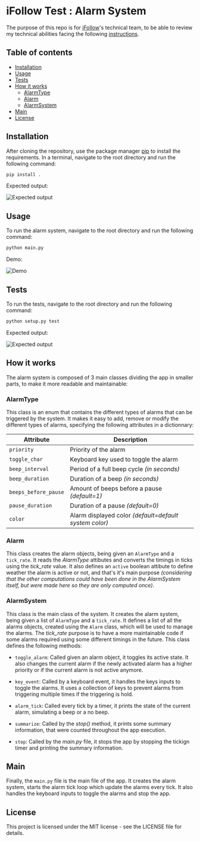 # iFollow Test : Alarm System

The purpose of this repo is for [iFollow](https://ifollow.fr)'s technical team, to be able to review my technical abilities facing the following [instructions](ifollow_test.pdf).

## Table of contents
  - [Installation](#installation)
  - [Usage](#usage)
  - [Tests](#tests)
  - [How it works](#how-it-works)
    - [AlarmType](#alarmtype)
    - [Alarm](#alarm)
    - [AlarmSystem](#alarmsystem)
  - [Main](#main)
  - [License](#license)

## Installation

After cloning the repository, use the package manager [pip](https://pip.pypa.io/en/stable/) to install the requirements. In a terminal, navigate to the root directory and run the following command:

```bash
pip install .
```

Expected output:

![Expected output](https://user-images.githubusercontent.com/75702738/231614151-43ad89a1-3301-4cc5-838d-32c7882f7d8d.png)

## Usage

To run the alarm system, navigate to the root directory and run the following command:

```bash
python main.py
```

Demo:

![Demo](https://user-images.githubusercontent.com/75702738/231619335-2ab08174-c2f2-4916-b786-74f2576ceb4a.gif)


## Tests

To run the tests, navigate to the root directory and run the following command:

```bash
python setup.py test
```

Expected output:

![Expected output](https://user-images.githubusercontent.com/75702738/231615265-632d8ed9-bb9f-49b3-8498-91dd808767d1.png)


## How it works

The alarm system is composed of 3 main classes dividing the app in smaller parts, to make it more readable and maintainable:
### AlarmType
This class is an enum that contains the different types of alarms that can be triggered by the system. It makes it easy to add, remove or modify the different types of alarms, specifying the following attributes in a dictionnary:

| Attribute | Description |
| --- | --- |
| `priority` | Priority of the alarm |
| `toggle_char` | Keyboard key used to toggle the alarm |
| `beep_interval` | Period of a full beep cycle *(in seconds)* |
| `beep_duration` | Duration of a beep *(in seconds)* |
| `beeps_before_pause` | Amount of beeps before a pause *(default=1)* |
| `pause_duration` | Duration of a pause *(default=0)* |
| `color` | Alarm displayed color *(default=default system color)* |

### Alarm
This class creates the alarm objects, being given an `AlarmType` and a `tick_rate`. It reads the *AlarmType* attibutes and converts the timings in ticks using the *tick_rate* value. It also defines an `active` boolean attibute to define weather the alarm is active or not, and that's it's main purpose *(considering that the other computations could have been done in the AlarmSystem itself, but were made here so they are only computed once)*.

### AlarmSystem
This class is the main class of the system. It creates the alarm system, being given a list of `AlarmType` and a `tick_rate`. It defines a list of all the alarms objects, created using the `Alarm` class, which will be used to manage the alarms. The *tick_rate* purpose is to have a more maintainable code if some alarms required using some different timings in the future. This class defines the following methods:

- `toggle_alarm`: Called given an alarm object, it toggles its active state. It also changes the current alarm if the newly activated alarm has a higher priority or if the current alarm is not active anymore.

- `key_event`: Called by a keyboard event, it handles the keys inputs to toggle the alarms. It uses a collection of keys to prevent alarms from triggering multiple times if the triggering is hold.

- `alarm_tick`: Called every tick by a timer, it prints the state of the current alarm, simulating a beep or a no beep.

- `summarize`: Called by the *stop()* method, it prints some summary information, that were counted throughout the app execution.

- `stop`: Called by the *main.py* file, it stops the app by stopping the tickign timer and printing the summary information.

## Main
Finally, the `main.py` file is the main file of the app. It creates the alarm system, starts the alarm tick loop which update the alarms every tick. It also handles the keyboard inputs to toggle the alarms and stop the app.

## License
This project is licensed under the MIT license - see the LICENSE file for details.